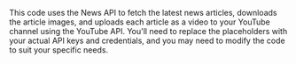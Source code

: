 This code uses the News API to fetch the latest news articles, downloads the article images, and uploads each article as a video to your YouTube channel using the YouTube API. You'll need to replace the placeholders with your actual API keys and credentials, and you may need to modify the code to suit your specific needs.